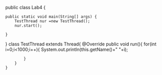 public class Lab4 {

    public static void main(String[] args) {
        TestThread nur =new TestThread();
        nur.start();
        
    }
    
}
class TestThread extends Thread{
    @Override
    public void run(){
        for(int i=0;i<1000;i++){
            System.out.println(this.getName()+" "+i);
           
            }
        }
    }

